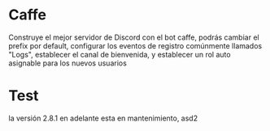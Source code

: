 # Caffe
Construye el mejor servidor de Discord con el bot caffe, podrás cambiar el prefix por default, configurar los eventos de registro comúnmente llamados "Logs", establecer el canal de bienvenida, y establecer un rol auto asignable para los nuevos usuarios

# Test 
la versión 2.8.1 en adelante esta en mantenimiento, asd2
